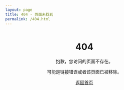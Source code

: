 ```yaml
---
layout: page
title: 404 - 页面未找到
permalink: /404.html
---
```


<div style="text-align: center; margin-top: 50px;">
  <h1>404</h1>
  <p>抱歉，您访问的页面不存在。</p>
  <p>可能是链接错误或者该页面已被移除。</p>
  <p><a href="{{ site.baseurl }}/">返回首页</a></p>
</div>
